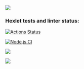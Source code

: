 <a href="https://codeclimate.com/github/yonamin/frontend-project-lvl1/maintainability"><img src="https://api.codeclimate.com/v1/badges/c9a27a404f90eab296f5/maintainability" /></a>
### Hexlet tests and linter status:
[![Actions Status](https://github.com/yonamin/frontend-project-lvl1/workflows/hexlet-check/badge.svg)](https://github.com/yonamin/frontend-project-lvl1/actions)

[![Node.js CI](https://github.com/yonamin/frontend-project-lvl1/actions/workflows/nodejs.yml/badge.svg?branch=main&event=push)](https://github.com/yonamin/frontend-project-lvl1/actions/workflows/nodejs.yml)

<a href="https://asciinema.org/a/J43YMbg5hfsj4gzjdM343VarQ" target="_blank"><img src="https://asciinema.org/a/J43YMbg5hfsj4gzjdM343VarQ.svg" /></a>

<a href="https://asciinema.org/a/471110" target="_blank"><img src="https://asciinema.org/a/471110.svg" /></a>